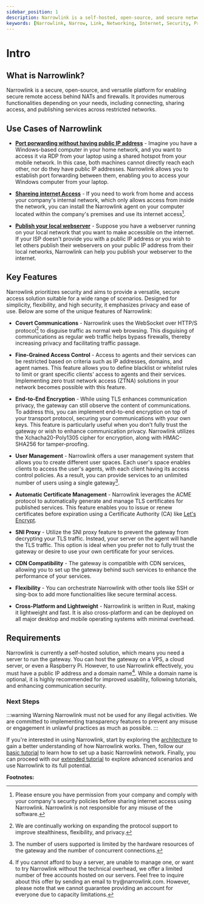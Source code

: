 ```yaml
---
sidebar_position: 1
description: Narrowlink is a self-hosted, open-source, and secure networking solution that allows you to access your devices and services behind NAT and firewall without port forwarding and public IP address.
keywords: [Narrowlink, Narrow, Link, Networking, Internet, Security, Privacy, Open Source, Self-hosted, Tutorial, How-to, Guide, Nat, Firewall, Proxy, Reverse Proxy, Tunnel]
---
```


# Intro

## What is Narrowlink?

Narrowlink is a secure, open-source, and versatile platform for enabling secure remote access behind NATs and firewalls. It provides numerous functionalities depending on your needs, including connecting, sharing access, and publishing services across restricted networks.


## Use Cases of Narrowlink

- **[Port porwarding without having public IP address](/docs/tutorial-extras/port-forwarding)** - Imagine you have a Windows-based computer in your home network, and you want to access it via RDP from your laptop using a shared hotspot from your mobile network. In this case, both machines cannot directly reach each other, nor do they have public IP addresses. Narrowlink allows you to establish port forwarding between them, enabling you to access your Windows computer from your laptop.

- **[Shareing internet Access](/docs/tutorial-extras/share-network-access)** - If you need to work from home and access your company's internal network, which only allows access from inside the network, you can install the Narrowlink agent on your computer located within the company's premises and use its internet access[^1].

- **[Publish your local webserver](docs/tutorial-extras/webserver-publish)** - Suppose you have a webserver running on your local network that you want to make accessible on the internet. If your ISP doesn't provide you with a public IP address or you wish to let others publish their webservers on your public IP address from their local networks, Narrowlink can help you publish your webserver to the internet.


## Key Features

Narrowlink prioritizes security and aims to provide a versatile, secure access solution suitable for a wide range of scenarios. Designed for simplicity, flexibility, and high security, it emphasizes privacy and ease of use. Below are some of the unique features of Narrowlink:

- **Covert Communications** - Narrowlink uses the WebSocket over HTTP/S protocol[^2] to disguise traffic as normal web browsing. This disguising of communications as regular web traffic helps bypass firewalls, thereby increasing privacy and facilitating traffic passage.

- **Fine-Grained Access Control** - Access to agents and their services can be restricted based on criteria such as IP addresses, domains, and agent names. This feature allows you to define blacklist or whitelist rules to limit or grant specific clients' access to agents and their services. Implementing zero trust network access (ZTNA) solutions in your network becomes possible with this feature.

- **End-to-End Encryption** - While using TLS enhances communication privacy, the gateway can still observe the content of communications. To address this, you can implement end-to-end encryption on top of your transport protocol, securing your communications with your own keys. This feature is particularly useful when you don't fully trust the gateway or wish to enhance communication privacy. Narrowlink utilizes the Xchacha20-Poly1305 cipher for encryption, along with HMAC-SHA256 for tamper-proofing.

- **User Management** - Narrowlink offers a user management system that allows you to create different user spaces. Each user's space enables clients to access the user's agents, with each client having its access control policies. As a result, you can provide services to an unlimited number of users using a single gateway[^3].

- **Automatic Certificate Management** - Narrowlink leverages the ACME protocol to automatically generate and manage TLS certificates for published services. This feature enables you to issue or renew certificates before expiration using a Certificate Authority (CA) like [Let's Encrypt](https://letsencrypt.org/).

- **SNI Proxy** - Utilize the SNI proxy feature to prevent the gateway from decrypting your TLS traffic. Instead, your server on the agent will handle the TLS traffic. This option is ideal when you prefer not to fully trust the gateway or desire to use your own certificate for your services.

- **CDN Compatibility** - The gateway is compatible with CDN services, allowing you to set up the gateway behind such services to enhance the performance of your services.

- **Flexibility** - You can orchestrate Narrowlink with other tools like SSH or sing-box to add more functionalities like secure terminal access.

- **Cross-Platform and Lightweight** - Narrowlink is written in Rust, making it lightweight and fast. It is also cross-platform and can be deployed on all major desktop and mobile operating systems with minimal overhead.


## Requirements

Narrowlink is currently a self-hosted solution, which means you need a server to run the gateway. You can host the gateway on a VPS, a cloud server, or even a Raspberry Pi. However, to use Narrowlink effectively, you must have a public IP address and a domain name[^4]. While a domain name is optional, it is highly recommended for improved usability, following tutorials, and enhancing communication security.

### Next Steps

:::warning Warning
Narrowlink must not be used for any illegal activities. We are committed to implementing transparency features to prevent any misuse or engagement in unlawful practices as much as possible.
:::

If you're interested in using Narrowlink, start by exploring the [architecture](/docs/architecture) to gain a better understanding of how Narrowlink works. Then, follow our [basic tutorial](/docs/category/tutorial---basics) to learn how to set up a basic Narrowlink network. Finally, you can proceed with our [extended tutorial](docs/category/tutorial---extras) to explore advanced scenarios and use Narrowlink to its full potential.


**Footnotes:**

[^1]: Please ensure you have permission from your company and comply with your company's security policies before sharing internet access using Narrowlink. Narrowlink is not responsible for any misuse of the software.

[^2]: We are continually working on expanding the protocol support to improve stealthiness, flexibility, and privacy.

[^3]: The number of users supported is limited by the hardware resources of the gateway and the number of concurrent connections.

[^4]: If you cannot afford to buy a server, are unable to manage one, or want to try Narrowlink without the technical overhead, we offer a limited number of free accounts hosted on our servers. Feel free to inquire about this offer by sending an email to tr<!-- mail@address -->y@nar<!-- @host -->rowlink.com. However, please note that we cannot guarantee providing an account for everyone due to capacity limitations.
